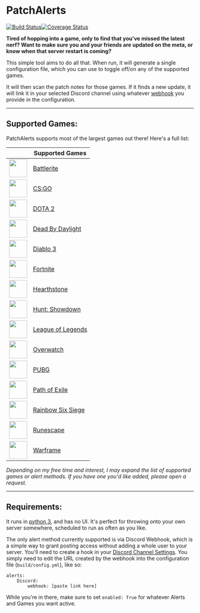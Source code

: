# PatchAlerts
[![Build Status](https://travis-ci.org/shadowmoose/PatchAlerts.svg?branch=master)](https://travis-ci.org/shadowmoose/PatchAlerts)[![Coverage Status](https://coveralls.io/repos/github/shadowmoose/PatchAlerts/badge.svg?branch=master)](https://coveralls.io/github/shadowmoose/PatchAlerts?branch=master)

**Tired of hopping into a game, only to find that you've missed the latest nerf? Want to make sure you and your friends are updated on the meta, or know when that server restart is coming?**

This simple tool aims to do all that. When run, it will generate a single configuration file, which you can use to toggle off/on any of the supported games. 

It will then scan the patch notes for those games. If it finds a new update, it will link it in your selected Discord channel using whatever [webhook](https://support.discordapp.com/hc/en-us/articles/228383668-Intro-to-Webhooks) you provide in the configuration.


-----------------
## Supported Games:

PatchAlerts supports most of the largest games out there! Here's a full list:

|  | Supported Games |
| ----- | ------------- |
| [<img src="https://i.imgur.com/dDIezWP.png" width="48">](https://www.battlerite.com/) | [Battlerite](https://www.battlerite.com/) |
| [<img src="https://i.imgur.com/wlhfzUT.png" width="48">](http://blog.counter-strike.net/) | [CS:GO](http://blog.counter-strike.net/) |
| [<img src="https://i.imgur.com/h1ExdFI.png" width="48">](http://www.dota2.com) | [DOTA 2](http://www.dota2.com) |
| [<img src="https://i.imgur.com/hL9PabV.png" width="48">](http://deadbydaylight.com) | [Dead By Daylight](http://deadbydaylight.com) |
| [<img src="https://i.imgur.com/C9cNY2O.png" width="48">](https://us.diablo3.com/en/) | [Diablo 3](https://us.diablo3.com/en/) |
| [<img src="https://i.imgur.com/9Hz2BnX.png" width="48">](https://www.epicgames.com/fortnite/) | [Fortnite](https://www.epicgames.com/fortnite/) |
| [<img src="https://i.imgur.com/fpsVoeK.png" width="48">](https://playhearthstone.com/) | [Hearthstone](https://playhearthstone.com/) |
| [<img src="https://i.imgur.com/SnQ6cRD.png" width="48">](https://www.huntshowdown.com/) | [Hunt: Showdown](https://www.huntshowdown.com/) |
| [<img src="https://i.imgur.com/fyMlBLW.png" width="48">](https://leagueoflegends.com/) | [League of Legends](https://leagueoflegends.com/) |
| [<img src="https://i.imgur.com/Wp2Xlvw.png" width="48">](https://playoverwatch.com/) | [Overwatch](https://playoverwatch.com/) |
| [<img src="https://i.imgur.com/KmmoncG.png" width="48">](https://playbattlegrounds.com/) | [PUBG](https://playbattlegrounds.com/) |
| [<img src="https://i.imgur.com/4FYaeCh.png" width="48">](https://pathofexile.com) | [Path of Exile](https://pathofexile.com) |
| [<img src="https://i.imgur.com/FdrriRp.png" width="48">](https://rainbow6.ubisoft.com/siege/en-us/) | [Rainbow Six Siege](https://rainbow6.ubisoft.com/siege/en-us/) |
| [<img src="https://i.imgur.com/QTqit7h.png" width="48">](https://runescape.com/) | [Runescape](https://runescape.com/) |
| [<img src="http://i.imgur.com/lh5YKoc.png" width="48">](https://www.warframe.com/) | [Warframe](https://www.warframe.com/) |

*Depending on my free time and interest, I may expand the list of supported games or alert methods. If you have one you'd like added, please open a request.*

-----------------


## Requirements:

It runs in [python 3](https://www.python.org/downloads/), and has no UI. It's perfect for throwing onto your own server somewhere, scheduled to run as often as you like. 

The only alert method currently supported is via Discord Webhook, which is a simple way to grant posting access without adding a whole user to your server. You'll need to create a hook in your [Discord Channel Settings](https://support.discordapp.com/hc/en-us/articles/228383668-Intro-to-Webhooks). You simply need to edit the URL created by the webhook into the configuration file (```build/config.yml```), like so:
```
alerts: 
    Discord: 
        webhook: [paste link here]
```

While you're in there, make sure to set ```enabled: True``` for whatever Alerts and Games you want active.




